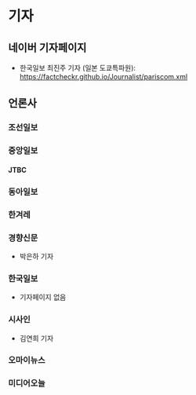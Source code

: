 # 기자

## 네이버 기자페이지
  - 한국일보 최진주 기자 (일본 도쿄특파원): https://factcheckr.github.io/Journalist/pariscom.xml

## 언론사

### 조선일보

### 중앙일보
  #### JTBC


### 동아일보

### 한겨레

### 경향신문
  - 박은하 기자 
### 한국일보
  - 기자페이지 없음

### 시사인
  - 김연희 기자

### 오마이뉴스

### 미디어오늘
